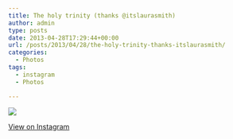 ```yaml
---
title: The holy trinity (thanks @itslaurasmith)
author: admin
type: posts
date: 2013-04-28T17:29:44+00:00
url: /posts/2013/04/28/the-holy-trinity-thanks-itslaurasmith/
categories:
  - Photos
tags:
  - instagram
  - Photos

---
```

![][1]

<p class="view-instagram">
  <a href="http://instagram.com/p/YqByMKKlqx/">View on Instagram</a>
</p>

 [1]: https://distilleryimage1.s3.amazonaws.com/70949968b02811e2bb6122000a1f9d92_7.jpg
